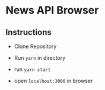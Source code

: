 # News API Browser

## Instructions

* Clone Repository

* Run `yarn` in directory

* run `yarn start`

* open `localhost:3000` in browser

